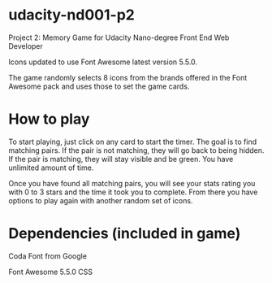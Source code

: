 # udacity-nd001-p2
Project 2: Memory Game for Udacity Nano-degree Front End Web Developer

Icons updated to use Font Awesome latest version 5.5.0. 

The game randomly selects 8 icons from the brands offered in the Font Awesome pack and uses those to set the game cards.

# How to play
To start playing, just click on any card to start the timer. The goal is to find matching pairs. 
If the pair is not matching, they will go back to being hidden.
If the pair is matching, they will stay visible and be green.
You have unlimited amount of time. 

Once you have found all matching pairs, you will see your stats rating you with 0 to 3 stars and the time it took you to complete. From there you have options to play again with another random set of icons.


# Dependencies (included in game)
Coda Font from Google

Font Awesome 5.5.0 CSS 
